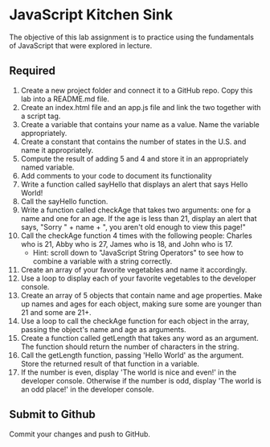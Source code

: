 # JavaScript Kitchen Sink

The objective of this lab assignment is to practice using the fundamentals of JavaScript that were explored in lecture.

## Required

1. Create a new project folder and connect it to a GitHub repo. Copy this lab into a README.md file.
2. Create an index.html file and an app.js file and link the two together with a script tag.
3. Create a variable that contains your name as a value. Name the variable appropriately.
4. Create a constant that contains the number of states in the U.S. and name it appropriately.
5. Compute the result of adding 5 and 4 and store it in an appropriately named variable.
6. Add comments to your code to document its functionality
7. Write a function called sayHello that displays an alert that says Hello World!
8. Call the sayHello function.
9. Write a function called checkAge that takes two arguments: one for a name and one for an age. If the age is less than 21, display an alert that says, "Sorry " + name + ", you aren't old enough to view this page!"
10. Call the checkAge function 4 times with the following people: Charles who is 21, Abby who is 27, James who is 18, and John who is 17.
    * Hint: scroll down to "JavaScript String Operators" to see how to combine a variable with a string correctly.
11. Create an array of your favorite vegetables and name it accordingly.
12. Use a loop to display each of your favorite vegetables to the developer console.
13. Create an array of 5 objects that contain name and age properties. Make up names and ages for each object, making sure some are younger than 21 and some are 21+.
14. Use a loop to call the checkAge function for each object in the array, passing the object's name and age as arguments.
15. Create a function called getLength that takes any word as an argument. The function should return the number of characters in the string.
16. Call the getLength function, passing 'Hello World' as the argument. Store the returned result of that function in a variable.
17. If the number is even, display 'The world is nice and even!' in the developer console. Otherwise if the number is odd, display 'The world is an odd place!' in the developer console.

## Submit to Github

Commit your changes and push to GitHub.
